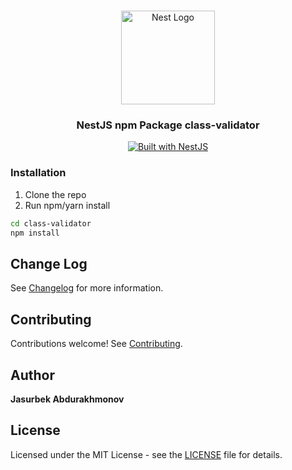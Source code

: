 <h1 align="center"></h1>

<div align="center">
  <a href="http://nestjs.com/" target="_blank">
    <img src="https://nestjs.com/img/logo_text.svg" width="150" alt="Nest Logo" />
  </a>
</div>

<h3 align="center">NestJS npm Package class-validator</h3>

<div align="center">
  <a href="https://nestjs.com" target="_blank">
    <img src="https://img.shields.io/badge/built%20with-NestJs-red.svg" alt="Built with NestJS">
  </a>
</div>

### Installation

1. Clone the repo
2. Run npm/yarn install

```bash
cd class-validator
npm install
```

## Change Log

See [Changelog](CHANGELOG.md) for more information.

## Contributing

Contributions welcome! See [Contributing](CONTRIBUTING.md).

## Author

**Jasurbek Abdurakhmonov**

## License

Licensed under the MIT License - see the [LICENSE](LICENSE) file for details.
